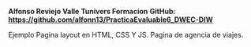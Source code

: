 **Alfonso Reviejo Valle**
**Tunivers Formacion**
**GitHub: https://github.com/alfonn13/PracticaEvaluable6_DWEC-DIW**

Ejemplo Pagina layout en HTML, CSS Y JS. Pagina de agencia de viajes. 

